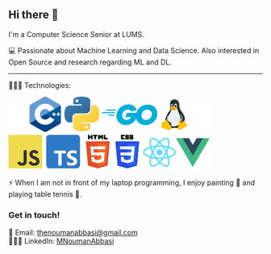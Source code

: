 ## Hi there 👋

I'm a Computer Science Senior at LUMS.

💻 Passionate about Machine Learning and Data Science. Also interested in Open Source and research regarding ML and DL.

<hr />

👨🏻‍💻 Technologies:

<img src="https://raw.githubusercontent.com/MNoumanAbbasi/MNoumanAbbasi/master/assets/techs.png" alt="Technologies" width="400">

⚡ When I am not in front of my laptop programming, I enjoy painting 🎨 and playing table tennis 🏓.

### Get in touch!

📧 Email: [thenoumanabbasi@gmail.com](mailto:thenoumanabbasi@gmail.com)  
👨🏻‍💼 LinkedIn: [MNoumanAbbasi](https://www.linkedin.com/in/mnoumanabbasi/)

<!--

Here are some ideas to get you started:

- 🔭 I’m currently working on ...
- 🌱 I’m currently learning ...
- 👯 I’m looking to collaborate on ...
- 🤔 I’m looking for help with ...
- 💬 Ask me about ...
- 📫 How to reach me: ...
- 😄 Pronouns: ...
- ⚡ Fun fact: ...
-->
